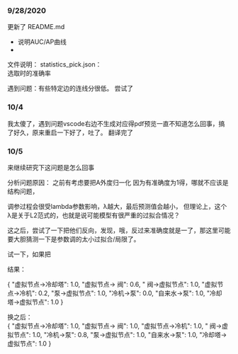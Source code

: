 
### 9/28/2020  

更新了 README.md  
- 说明AUC/AP曲线
- 

文件说明：
statistics_pick.json：  
选取时的准确率  

遇到问题：有些特定边的连线分很低。
尝试了

### 10/4  
我太傻了，遇到问题vscode右边不生成对应得pdf预览一直不知道怎么回事，搞了好久，原来重启一下好了，吐了。
翻译完了  

### 10/5

来继续研究下这问题是怎么回事

分析问题原因：
之前有考虑要把A外度归一化
因为有准确度为1得，哪就不应该是结构问题，

调参过程会很受lambda参数影响，λ越大，最后预测值会越小，
但理论上，这个λ是关于L2范式的，也就是说可能模型有很严重的过拟合情况？

这之后，尝试了一下把他们反向，发现，哦，反过来准确度就是一了，那这里可能要大胆猜测一下是参数调的太小过拟合/局限了。

试一下，如果把


结果：

{
 "虚拟节点->冷却塔": 1.0,
 "虚拟节点->  阀": 0.6,
 "  阀->虚拟节点": 1.0,
 "虚拟节点->冷机": 0.2,
 "泵->虚拟节点": 1.0,
 "冷机->泵": 0.0,
 "自来水->泵": 1.0,
 "冷却塔->虚拟节点": 1.0
}

换之后：  
{
 "虚拟节点->冷却塔": 1.0,
 "虚拟节点->  阀": 1.0,
 "虚拟节点->冷机": 1.0,
 "  阀->虚拟节点": 1.0,
 "冷机->泵": 0.8,
 "泵->虚拟节点": 1.0,
 "自来水->泵": 1.0,
 "冷却塔->虚拟节点": 1.0
}